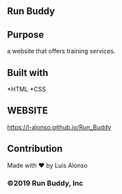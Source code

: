 ## Run Buddy

## Purpose
a website that offers training services.

## Built with 
*HTML
*CSS

## WEBSITE
https://l-alonso.github.io/Run_Buddy

## Contribution
Made with ❤️ by Luis Alonso

### ©️2019 Run Buddy, Inc 
